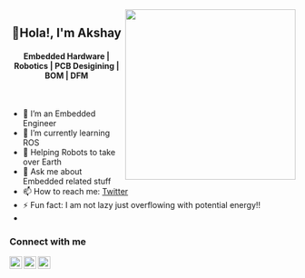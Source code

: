 <img align='right' src="https://media.giphy.com/media/PRVDslxfTmwXkLinrk/giphy.gif" width="300">

<h2 align="center">👋Hola!, I'm Akshay</h2>


<h4 align="center"> Embedded Hardware | Robotics | PCB Desigining | BOM | DFM </h4>


<br/>

- 🔭 I’m an Embedded Engineer
- 🌱 I’m currently learning ROS 
- 🤔 Helping Robots to take over Earth
- 💬 Ask me about Embedded related stuff 
- 📫 How to reach me: [Twitter](https://twitter.com/theAkshay4u)
- ⚡ Fun fact: I am not lazy just overflowing with potential energy!!
- 
### Connect with me

  <a href="https://twitter.com/theAkshay4u">
    <img align="left" alt="Akshay's Twitter" width="22px" src="https://cdn.jsdelivr.net/npm/simple-icons@v3/icons/twitter.svg" />
  </a>
  <a href="https://www.linkedin.com/in/akshay-lakade/">
    <img align="left" alt="Akshay's Linkdein" width="22px" src="https://cdn.jsdelivr.net/npm/simple-icons@v3/icons/linkedin.svg" />
  </a>
  <a href="https://github.com/Akshay101">
    <img align="left" alt="Akshay's Github" width="22px" src="https://cdn.jsdelivr.net/npm/simple-icons@v3/icons/github.svg" />
  </a>

